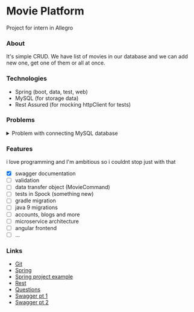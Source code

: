 # Movie Platform
Project for intern in Allegro

### About
It's simple CRUD. We have list of movies in our database and we can add new one, get one of them or all at once.

### Technologies

- Spring (boot, data, test, web)
- MySQL (for storage data)
- Rest Assured (for mocking httpClient for tests)

### Problems
<details>
  <summary>Problem with connecting MySQL database</summary>
    - Problem: Error creating bean 'entityManagerFactory'
    - Source: java 9 probably
    - Solve: Still not, staying in java 8 for right now
</details>

### Features
i love programming and I'm ambitious so i couldnt stop just with that
- [x] swagger documentation
- [ ] validation
- [ ] data transfer object (MovieCommand)
- [ ] tests in Spock (something new)
- [ ] gradle migration
- [ ] java 9 migrations
- [ ] accounts, blogs and more
- [ ] microservice architecture
- [ ] angular frontend
- [ ] ...

### Links
- [Git](https://git-scm.com)
- [Spring](https://spring.io)
- [Spring project example](https://github.com/spring-projects/spring-petclinic)
- [Rest](http://www.restapitutorial.com)
- [Questions](https://stackoverflow.com)
- [Swagger pt 1](https://swagger.io/specification/)
- [Swagger pt 2](http://www.baeldung.com/swagger-2-documentation-for-spring-rest-api)
